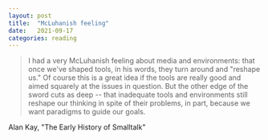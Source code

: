 ```yaml
---
layout: post
title:  "McLuhanish feeling"
date:   2021-09-17
categories: reading
---
```


> I had a very McLuhanish feeling about media and environments: that once we've shaped tools, in his words, they turn around and "reshape us." Of course this is a great idea if the tools are really good and aimed squarely at the issues in question. But the other edge of the sword cuts as deep -- that inadequate tools and environments still reshape our thinking in spite of their problems, in part, because we want paradigms to guide our goals.

Alan Kay, "The Early History of Smalltalk"